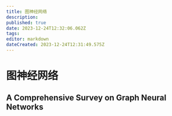 ```yaml
---
title: 图神经网络
description: 
published: true
date: 2023-12-24T12:32:06.062Z
tags: 
editor: markdown
dateCreated: 2023-12-24T12:31:49.575Z
---
```


# 图神经网络

## A Comprehensive Survey on Graph Neural Networks

